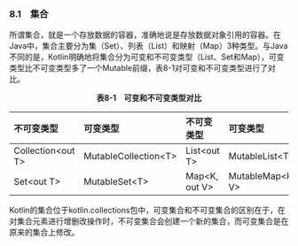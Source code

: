 ### 8.1　集合

所谓集合，就是一个存放数据的容器，准确地说是存放数据对象引用的容器。在Java中，集合主要分为集（Set）、列表（List）和映射（Map）3种类型。与Java不同的是，Kotlin明确地将集合分为可变和不可变类型（List、Set和Map），可变类型比不可变类型多了一个Mutable前缀，表8-1对可变和不可变类型进行了对比。

<center class="my_markdown"><b class="my_markdown">表8-1　可变和不可变类型对比</b></center>

| 不可变类型 | 可变类型 | 不可变类型 | 可变类型 |
| :-----  | :-----  | :-----  | :-----  |
| Collection\<out T> | MutableCollection\<T> | List\<out T> | MutableList\<T> |
| Set\<out T> | MutableSet\<T> | Map\<K, out V> | MutableMap\<K, V> |

Kotlin的集合位于kotlin.collections包中，可变集合和不可变集合的区别在于，在对集合元素进行增删改操作时，不可变集合会创建一个新的集合，而可变集合是在原来的集合上修改。

